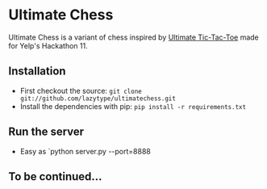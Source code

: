 # Ultimate Chess

Ultimate Chess is a variant of chess inspired by [Ultimate Tic-Tac-Toe](http://mathwithbaddrawings.com/2013/06/16/ultimate-tic-tac-toe) made for Yelp's Hackathon 11.

## Installation

* First checkout the source: `git clone git://github.com/lazytype/ultimatechess.git`
* Install the dependencies with pip: `pip install -r requirements.txt`

## Run the server

* Easy as `python server.py --port=8888

## To be continued...
